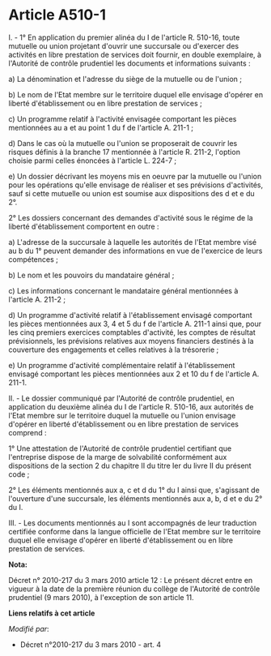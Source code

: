 # Article A510-1

I. - 1° En application du premier alinéa du I de l'article R. 510-16, toute mutuelle ou union projetant d'ouvrir une
succursale ou d'exercer des activités en libre prestation de services doit fournir, en double exemplaire, à l'Autorité de
contrôle prudentiel les documents et informations suivants :

a) La dénomination et l'adresse du siège de la mutuelle ou de l'union ;

b) Le nom de l'Etat membre sur le territoire duquel elle envisage d'opérer en liberté d'établissement ou en libre prestation
de services ;

c) Un programme relatif à l'activité envisagée comportant les pièces mentionnées au a et au point 1 du f de l'article A.
211-1 ;

d) Dans le cas où la mutuelle ou l'union se proposerait de couvrir les risques définis à la branche 17 mentionnée à l'article
R. 211-2, l'option choisie parmi celles énoncées à l'article L. 224-7 ;

e) Un dossier décrivant les moyens mis en oeuvre par la mutuelle ou l'union pour les opérations qu'elle envisage de réaliser
et ses prévisions d'activités, sauf si cette mutuelle ou union est soumise aux dispositions des d et e du 2°.

2° Les dossiers concernant des demandes d'activité sous le régime de la liberté d'établissement comportent en outre :

a) L'adresse de la succursale à laquelle les autorités de l'Etat membre visé au b du 1° peuvent demander des informations en
vue de l'exercice de leurs compétences ;

b) Le nom et les pouvoirs du mandataire général ;

c) Les informations concernant le mandataire général mentionnées à l'article A. 211-2 ;

d) Un programme d'activité relatif à l'établissement envisagé comportant les pièces mentionnées aux 3, 4 et 5 du f de
l'article A. 211-1 ainsi que, pour les cinq premiers exercices comptables d'activité, les comptes de résultat prévisionnels,
les prévisions relatives aux moyens financiers destinés à la couverture des engagements et celles relatives à la trésorerie ;

e) Un programme d'activité complémentaire relatif à l'établissement envisagé comportant les pièces mentionnées aux 2 et 10 du
f de l'article A. 211-1.

II. - Le dossier communiqué par l'Autorité de contrôle prudentiel, en application du deuxième alinéa du I de l'article R.
510-16, aux autorités de l'Etat membre sur le territoire duquel la mutuelle ou l'union envisage d'opérer en liberté
d'établissement ou en libre prestation de services comprend :

1° Une attestation de l'Autorité de contrôle prudentiel certifiant que l'entreprise dispose de la marge de solvabilité
conformément aux dispositions de la section 2 du chapitre II du titre Ier du livre II du présent code ;

2° Les éléments mentionnés aux a, c et d du 1° du I ainsi que, s'agissant de l'ouverture d'une succursale, les éléments
mentionnés aux a, b, d et e du 2° du I.

III. - Les documents mentionnés au I sont accompagnés de leur traduction certifiée conforme dans la langue officielle de
l'Etat membre sur le territoire duquel elle envisage d'opérer en liberté d'établissement ou en libre prestation de services.

**Nota:**

Décret n° 2010-217 du 3 mars 2010 article 12 : Le présent décret entre en vigueur à la date de la première réunion du collège
de l'Autorité de contrôle prudentiel (9 mars 2010), à l'exception de son article 11.

**Liens relatifs à cet article**

_Modifié par_:

  - Décret n°2010-217 du 3 mars 2010 - art. 4

